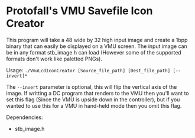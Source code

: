 # Protofall's VMU Savefile Icon Creator

This program will take a 48 wide by 32 high input image and create a 1bpp binary that can easily be displayed on a VMU screen. The input image can be in any format stb_image.h can load (However some of the supported formats don't work like paletted PNGs).

Usage:
`./VmuLcdIconCreator [Source_file_path] [Dest_file_path] [--invert]*`

The `--invert` parameter is optional, this will flip the vertical axis of the image. If writting a DC program that renders to the VMU then you'll want to set this flag (Since the VMU is upside down in the controller), but if you wanted to use this for a VMU in hand-held mode then you omit this flag.

Dependencies:

+ stb_image.h

